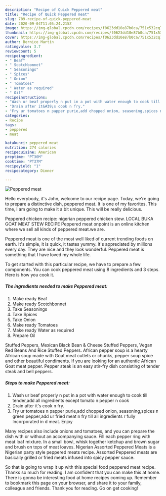 ```yaml
---
description: "Recipe of Quick Peppered meat"
title: "Recipe of Quick Peppered meat"
slug: 709-recipe-of-quick-peppered-meat
date: 2020-09-04T11:05:24.215Z
image: https://img-global.cpcdn.com/recipes/f0623dd10e87b0ca/751x532cq70/peppered-meat-recipe-main-photo.jpg
thumbnail: https://img-global.cpcdn.com/recipes/f0623dd10e87b0ca/751x532cq70/peppered-meat-recipe-main-photo.jpg
cover: https://img-global.cpcdn.com/recipes/f0623dd10e87b0ca/751x532cq70/peppered-meat-recipe-main-photo.jpg
author: Bernice Martin
ratingvalue: 3.7
reviewcount: 5
recipeingredient:
- " Beaf"
- " Scotchbonnet"
- " Seasonings"
- " Spices"
- " Onion"
- " Tomatoes"
- " Water as required"
- " Oil"
recipeinstructions:
- "Wash ur beaf properly n put in a pot with water enough to cook till tender,add all ingredients except tomato n pepper n cook"
- "Drain after it&#39;s cook n fry."
- "Fry ur tomatoes n papper purie,add chopped onion, seasoning,spices n green pepper,add ur fried meat n fry till all ingredients r fully Incorporated in d meat. Enjoy"
categories:
- Recipe
tags:
- peppered
- meat

katakunci: peppered meat 
nutrition: 274 calories
recipecuisine: American
preptime: "PT30M"
cooktime: "PT37M"
recipeyield: "1"
recipecategory: Dinner

---
```



![Peppered meat](https://img-global.cpcdn.com/recipes/f0623dd10e87b0ca/751x532cq70/peppered-meat-recipe-main-photo.jpg)

Hello everybody, it's John, welcome to our recipe page. Today, we're going to prepare a distinctive dish, peppered meat. It is one of my favorites. This time, I am going to make it a bit unique. This will be really delicious.

Peppered chicken recipe: nigerian peppered chicken stew. LOCAL BUKA GOAT MEAT STEW RECIPE Peppered meat onpoint is an online kitchen where we sell all kinds of peppered meat.we are.

Peppered meat is one of the most well liked of current trending foods on earth. It's simple, it is quick, it tastes yummy. It's appreciated by millions every day. They are nice and they look wonderful. Peppered meat is something that I have loved my whole life.


To get started with this particular recipe, we have to prepare a few components. You can cook peppered meat using 8 ingredients and 3 steps. Here is how you cook it.

<!--inarticleads1-->

##### The ingredients needed to make Peppered meat:

1. Make ready  Beaf
1. Make ready  Scotchbonnet
1. Take  Seasonings
1. Take  Spices
1. Take  Onion
1. Make ready  Tomatoes
1. Make ready  Water as required
1. Prepare  Oil


Stuffed Peppers, Mexican Black Bean &amp; Cheese Stuffed Peppers, Vegan Red Beans And Rice Stuffed Peppers. African pepper soup is a hearty African soup made with Goat meat cutlets or chunks, pepper soup spice and other beautiful condiments. If you are looking for an authentic African Goat meat pepper. Pepper steak is an easy stir-fry dish consisting of tender steak and bell peppers. 

<!--inarticleads2-->

##### Steps to make Peppered meat:

1. Wash ur beaf properly n put in a pot with water enough to cook till tender,add all ingredients except tomato n pepper n cook
1. Drain after it&#39;s cook n fry.
1. Fry ur tomatoes n papper purie,add chopped onion, seasoning,spices n green pepper,add ur fried meat n fry till all ingredients r fully Incorporated in d meat. Enjoy


Many recipes also include onions and tomatoes, and you can prepare the dish with or without an accompanying sauce. Fill each pepper ring with meat loaf mixture. In a small bowl, whisk together ketchup and brown sugar and brush on tops of meat loaves. Nigerian Assorted Peppered Meats is a Nigerian party style peppered meats recipe. Assorted Peppered meats are basically grilled or fried meats infused into spicy pepper sauce. 

So that is going to wrap it up with this special food peppered meat recipe. Thanks so much for reading. I am confident that you can make this at home. There is gonna be interesting food at home recipes coming up. Remember to bookmark this page on your browser, and share it to your family, colleague and friends. Thank you for reading. Go on get cooking!
